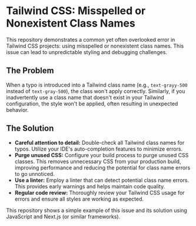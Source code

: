 # Tailwind CSS: Misspelled or Nonexistent Class Names

This repository demonstrates a common yet often overlooked error in Tailwind CSS projects: using misspelled or nonexistent class names.  This issue can lead to unpredictable styling and debugging challenges.

## The Problem

When a typo is introduced into a Tailwind class name (e.g., `text-grayy-500` instead of `text-gray-500`), the class won't apply correctly. Similarly, if you inadvertently use a class name that doesn't exist in your Tailwind configuration, the style won't be applied, often resulting in unexpected behavior.

## The Solution

* **Careful attention to detail:** Double-check all Tailwind class names for typos.  Utilize your IDE's auto-completion features to minimize errors.
* **Purge unused CSS:** Configure your build process to purge unused CSS classes.  This removes unnecessary CSS from your production build, improving performance and reducing the potential for class name errors to go unnoticed.
* **Use a linter:** Employ a linter that can detect potential class name errors. This provides early warnings and helps maintain code quality.
* **Regular code review:** Thoroughly review your Tailwind CSS usage for errors and ensure all styles are working as expected.

This repository shows a simple example of this issue and its solution using JavaScript and Next.js (or similar frameworks).